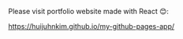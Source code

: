 Please visit portfolio website made with React 😊: 

https://huijuhnkim.github.io/my-github-pages-app/ 
